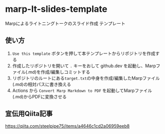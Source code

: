 # marp-lt-slides-template

Marpによるライトニングトークのスライド作成 テンプレート

## 使い方

1. `Use this template` ボタンを押して本テンプレートからリポジトリを作成する
1. 作成したリポジトリを開いて `.` キーをおして github.dev を起動し、Marpファイル(.md)を作成/編集しコミットする
1. リポジトリのルートにある`target.txt`の中身を作成/編集したMarpファイル(.md)の相対パスに書き換える
1. Actions から `Convert Marp Markdown to PDF` を起動してMarpファイル(.md)からPDFに変換させる

## 宣伝用Qiita記事

https://qiita.com/steelpipe75/items/a4646c1cd2a06959eeb8
